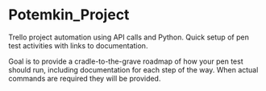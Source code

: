 # Potemkin_Project
Trello project automation using API calls and Python.  Quick setup of pen test activities with links to documentation.

Goal is to provide a cradle-to-the-grave roadmap of how your pen test should run, including documentation for each step of the way.  When actual commands are required they will be provided.
